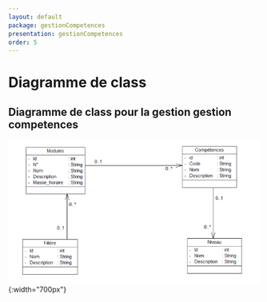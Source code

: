 ```yaml
---
layout: default
package: gestionCompetences
presentation: gestionCompetences
order: 5
---
```


# Diagramme de class

<!-- new slide -->


## Diagramme de class pour la gestion gestion competences

![Diagramme de class pour la gestion des competences](./images/GestionCompetences.png){:width="700px"}

<!-- new slide -->